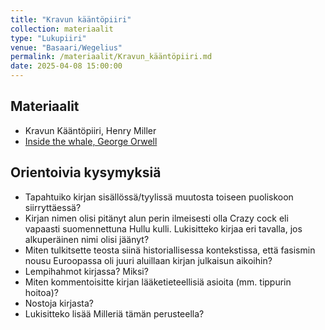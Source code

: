 ```yaml
---
title: "Kravun kääntöpiiri"
collection: materiaalit
type: "Lukupiiri"
venue: "Basaari/Wegelius"
permalink: /materiaalit/Kravun_kääntöpiiri.md
date: 2025-04-08 15:00:00
---
```


## Materiaalit
- Kravun Kääntöpiiri, Henry Miller
- [Inside the whale, George Orwell](https://www.telelib.com/authors/O/OrwellGeorge/essay/insidewhale_3.html)

## Orientoivia kysymyksiä
- Tapahtuiko kirjan sisällössä/tyylissä muutosta toiseen puoliskoon siirryttäessä?
- Kirjan nimen olisi pitänyt alun perin ilmeisesti olla Crazy cock eli vapaasti suomennettuna Hullu kulli. Lukisitteko kirjaa eri tavalla, jos alkuperäinen nimi olisi jäänyt?
- Miten tulkitsette teosta siinä historiallisessa kontekstissa, että fasismin nousu Euroopassa oli juuri aluillaan kirjan julkaisun aikoihin?
- Lempihahmot kirjassa? Miksi?
- Miten kommentoisitte kirjan lääketieteellisiä asioita (mm. tippurin hoitoa)?
- Nostoja kirjasta?
- Lukisitteko lisää Milleriä tämän perusteella?









